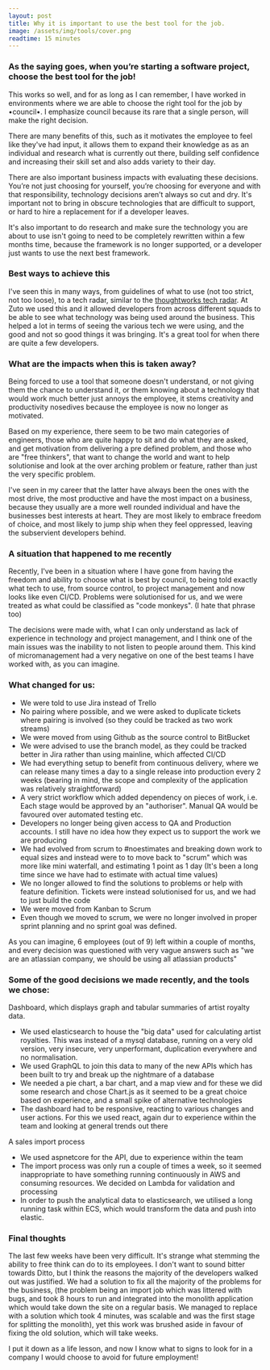 ```yaml
---
layout: post
title: Why it is important to use the best tool for the job.
image: /assets/img/tools/cover.png
readtime: 15 minutes
---
```


### As the saying goes, when you’re starting a software project, choose the best tool for the job!

This works so well, and for as long as I can remember, I have worked in environments where we are able to choose the right tool for the job by •council•. I emphasize council because its rare that a single person, will make the right decision.

There are many benefits of this, such as it motivates the employee to feel like they've had input, it allows them to expand their knowledge as as an individual and research what is currently out there, building self confidence and increasing their skill set and also adds variety to their day.

There are also important business impacts with evaluating these decisions. You’re not just choosing for yourself, you’re choosing for everyone and with that responsibility, technology decisions aren’t always so cut and dry. It's important not to bring in obscure technologies that are difficult to support, or hard to hire a replacement for if a developer leaves.

It's also important to do research and make sure the technology you are about to use isn't going to need to be completely rewritten within a few months time, because the framework is no longer supported, or a developer just wants to use the next best framework.

<amp-img src="/assets/img/tools/handyman.png"
  width="1400"
  height="736"
  layout="responsive">
</amp-img>


### Best ways to achieve this

I've seen this in many ways, from guidelines of what to use (not too strict, not too loose), to a tech radar, similar to the [thoughtworks tech radar](https://www.thoughtworks.com/radar). At Zuto we used this and it allowed developers from across different squads to be able to see what technology was being used around the business. This helped a lot in terms of seeing the various tech we were using, and the good and not so good things it was bringing. It's a great tool for when there are quite a few developers.

<amp-img src="/assets/img/tools/tech-radar.png"
  width="924"
  height="794"
  layout="responsive">
</amp-img>


### What are the impacts when this is taken away?

Being forced to use a tool that someone doesn't understand, or not giving them the chance to understand it, or them knowing about a technology that would work much better just annoys the employee, it stems creativity and productivity nosedives because the employee is now no longer as motivated.

Based on my experience, there seem to be two main categories of engineers, those who are quite happy to sit and do what they are asked, and get motivation from delivering a pre defined problem, and those who are "free thinkers", that want to change the world and want to help solutionise and look at the over arching problem or feature, rather than just the very specific problem.

I've seen in my career that the latter have always been the ones with the most drive, the most productive and have the most impact on a business, because they usually are a more well rounded individual and have the businesses best interests at heart. They are most likely to embrace freedom of choice, and most likely to jump ship when they feel oppressed, leaving the subservient developers behind. 

<amp-img src="/assets/img/tools/motivation.png"
  width="1084"
  height="732"
  layout="responsive">
</amp-img>


### A situation that happened to me recently

Recently, I've been in a situation where I have gone from having the freedom and ability to choose what is best by council, to being told exactly what tech to use, from source control, to project management and now looks like even CI/CD. Problems were solutionised for us, and we were treated as what could be classified as "code monkeys". (I hate that phrase too)

The decisions were made with, what I can only understand as lack of experience in technology and project management, and I think one of the main issues was the inability to not listen to people around them. This kind of micromanagement had a very negative on one of the best teams I have worked with, as you can imagine.

<amp-img src="/assets/img/tools/micromanagement.png"
  width="784"
  height="444"
  layout="responsive">
</amp-img>


### What changed for us:

- We were told to use Jira instead of Trello
- No pairing where possible, and we were asked to duplicate tickets where pairing is involved (so they could be tracked as two work streams)
- We were moved from using Github as the source control to BitBucket
- We were advised to use the branch model, as they could be tracked better in Jira rather than using mainline, which affected CI/CD
- We had everything setup to benefit from continuous delivery, where we can release many times a day to a single release into production every 2 weeks (bearing in mind, the scope and complexity of the application was relatively straightforward)
- A very strict workflow which added dependency on pieces of work, i.e. Each stage would be approved by an "authoriser". Manual QA would be favoured over automated testing etc.
- Developers no longer being given access to QA and Production accounts. I still have no idea how they expect us to support the work we are producing
- We had evolved from scrum to #noestimates and breaking down work to equal sizes and instead were to to move back to "scrum" which was more like mini waterfall, and estimating 1 point as 1 day (It's been a long time since we have had to estimate with actual time values)
- We no longer allowed to find the solutions to problems or help with feature definition. Tickets were instead solutionised for us, and we had to just build the code
- We were moved from Kanban to Scrum
- Even though we moved to scrum, we were no longer involved in proper sprint planning and no sprint goal was defined.

As you can imagine, 6 employees (out of 9) left within a couple of months, and every decision was questioned with very vague answers such as "we are an atlassian company, we should be using all atlassian products"

<amp-img src="/assets/img/tools/facepalm.png"
  width="1232"
  height="820"
  layout="responsive">
</amp-img>

### Some of the good decisions we made recently, and the tools we chose:

Dashboard, which displays graph and tabular summaries of artist royalty data. 
- We used elasticsearch to house the "big data" used for calculating artist royalties. This was instead of a mysql database, running on a very old version, very insecure, very unperformant, duplication everywhere and no normalisation.
- We used GraphQL to join this data to many of the new APIs which has been built to try and break up the nightmare of a database
- We needed a pie chart, a bar chart, and a map view and for these we did some research and chose Chart.js as it seemed to be a great choice based on experience, and a small spike of alternative technologies
- The dashboard had to be responsive, reacting to various changes and user actions. For this we used react, again dur to experience within the team and looking at general trends out there

A sales import process
- We used aspnetcore for the API, due to experience within the team
- The import process was only run a couple of times a week, so it seemed inappropriate to have something running continuously in AWS and consuming resources. We decided on Lambda for validation and processing
- In order to push the analytical data to elasticsearch, we utilised a long running task within ECS, which would transform the data and push into elastic.

### Final thoughts

The last few weeks have been very difficult. It's strange what stemming the ability to free think can do to its employees. I don't want to sound bitter towards Ditto, but I think the reasons the majority of the developers walked out was justified. We had a solution to fix all the majority of the problems for the business, (the problem being an import job which was littered with bugs, and took 8 hours to run and integrated into the monolith application which would take down the site on a regular basis. We managed to replace with a solution which took 4 minutes, was scalable and was the first stage for splitting the monolith), yet this work was brushed aside in favour of fixing the old solution, which will take weeks.

I put it down as a life lesson, and now I know what to signs to look for in a company I would choose to avoid for future employment!
